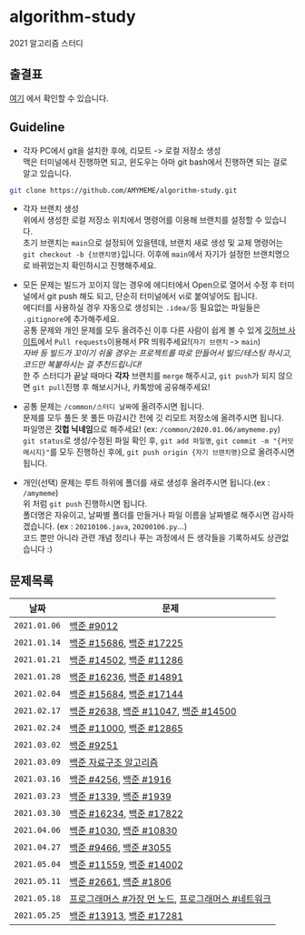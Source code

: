 # algorithm-study

2021 알고리즘 스터디

## 출결표

[여기](https://docs.google.com/document/d/1aNvfxmfV1EfTn5taj55e0NNJAZxRZSOedg5M4Rh2S7s/edit?usp=sharing)
에서 확인할 수 있습니다.

## Guideline

- 각자 PC에서 git을 설치한 후에, 리모트 -> 로컬 저장소 생성  
  맥은 터미널에서 진행하면 되고, 윈도우는 아마 git bash에서 진행하면 되는 걸로 알고 있습니다.

```bash
git clone https://github.com/AMYMEME/algorithm-study.git
```

- 각자 브랜치 생성  
  위에서 생성한 로컬 저장소 위치에서 명령어를 이용해 브랜치를 설정할 수 있습니다.  
  초기 브랜치는 `main`으로 설정되어 있을텐데, 브랜치 새로 생성 및 교체 명령어는 `git checkout -b {브랜치명}`입니다.
  이후에 `main`에서 자기가 설정한 브랜치명으로 바뀌었는지 확인하시고 진행해주세요.

- 모든 문제는 빌드가 꼬이지 않는 경우에 에디터에서 Open으로 열어서 수정 후
  터미널에서 git push 해도 되고, 단순히 터미널에서 vi로 붙여넣어도 됩니다.  
  에디터를 사용하실 경우 자동으로 생성되는 `.idea/`등 필요없는 파일들은 `.gitignore`에 추가해주세요.  
  공통 문제와 개인 문제를 모두 올려주신 이후 다른 사람이 쉽게 볼 수 있게 [깃허브 사이트](https://github.com/AMYMEME/algorithm-study/pulls)에서
  `Pull requests`이용해서 PR 띄워주세요!(`자기 브랜치` -> `main`)  
  *자바 등 빌드가 꼬이기 쉬울 경우는 프로젝트를 따로 만들어서 빌드/테스팅 하시고, 코드만 복붙하시는 걸 추천드립니다!*  
  한 주 스터디가 끝날 때마다 **각자** 브랜치를 `merge` 해주시고, `git push`가 되지 않으면 `git pull`진행 후 해보시거나,
  카톡방에 공유해주세요!

- 공통 문제는 `/common/스터디 날짜`에 올려주시면 됩니다.  
  문제를 모두 풀든 못 풀든 마감시간 전에 깃 리모트 저장소에 올려주시면 됩니다.  
  파일명은 **깃헙 닉네임**으로 해주세요! (ex: `/common/2020.01.06/amymeme.py`)  
  `git status`로 생성/수정된 파일 확인 후, `git add 파일명`, `git commit -m "{커밋 메시지}"`를 모두 진행하신 후에,
  `git push origin {자기 브랜치명}`으로 올려주시면 됩니다.

- 개인(선택) 문제는 루트 하위에 폴더를 새로 생성후 올려주시면 됩니다.(ex : `/amymeme`)  
  위 처럼 `git push` 진행하시면 됩니다.  
  폴더명은 자유이고, 날짜별 폴더를 만들거나 파일 이름을 날짜별로 해주시면 감사하겠습니다. (ex : `20210106.java`, `20200106.py`...)  
  코드 뿐만 아니라 관련 개념 정리나 푸는 과정에서 든 생각들을 기록하셔도 상관없습니다 :)

## 문제목록

날짜|문제
---|-------
`2021.01.06`| [백준 #9012](https://www.acmicpc.net/problem/9012)
`2021.01.14`| [백준 #15686](https://www.acmicpc.net/problem/15686), [백준 #17225](https://www.acmicpc.net/problem/17225)
`2021.01.21`| [백준 #14502](https://www.acmicpc.net/problem/14502), [백준 #11286](https://www.acmicpc.net/problem/11286)
`2021.01.28`| [백준 #16236](https://www.acmicpc.net/problem/16236), [백준 #14891](https://www.acmicpc.net/problem/14891)
`2021.02.04`| [백준 #15684](https://www.acmicpc.net./problem/15684), [백준 #17144](https://www.acmicpc.net./problem/17144)
`2021.02.17`| [백준 #2638](https://www.acmicpc.net./problem/2638), [백준 #11047](https://www.acmicpc.net./problem/11047), [백준 #14500](https://www.acmicpc.net./problem/14500)
`2021.02.24`| [백준 #11000](https://www.acmicpc.net./problem/11000), [백준 #12865](https://www.acmicpc.net./problem/12865)
`2021.03.02`| [백준 #9251](https://www.acmicpc.net./problem/9251)
`2021.03.09`| [백준 자료구조 알고리즘](https://www.acmicpc.net/problemset?sort=ac_desc&algo=175)
`2021.03.16`| [백준 #4256](https://www.acmicpc.net/problem/4256), [백준 #1916](https://www.acmicpc.net/problem/1916)
`2021.03.23`| [백준 #1339](https://www.acmicpc.net/problem/1339), [백준 #1939](https://www.acmicpc.net/problem/1939)
`2021.03.30`| [백준 #16234](https://www.acmicpc.net/problem/16234), [백준 #17822](https://www.acmicpc.net/problem/17822)
`2021.04.06`| [백준 #1030](https://www.acmicpc.net/problem/1030), [백준 #10830](https://www.acmicpc.net/problem/10830)
`2021.04.27`| [백준 #9466](https://www.acmicpc.net/problem/9466), [백준 #3055](https://www.acmicpc.net/problem/3055)
`2021.05.04`| [백준 #11559](https://www.acmicpc.net/problem/11559), [백준 #14002](https://www.acmicpc.net/problem/14002)
`2021.05.11`| [백준 #2661](https://www.acmicpc.net/problem/2661), [백준 #1806](https://www.acmicpc.net/problem/1806)
`2021.05.18`| [프로그래머스 #가장 먼 노드](https://programmers.co.kr/learn/courses/30/lessons/49189), [프로그래머스 #네트워크](https://programmers.co.kr/learn/courses/30/lessons/43162)
`2021.05.25`| [백준 #13913](https://www.acmicpc.net/problem/13913), [백준 #17281](https://www.acmicpc.net/problem/17281)
